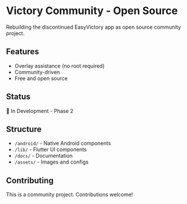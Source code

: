# Victory Community - Open Source

Rebuilding the discontinued EasyVictory app as open source community project.

## Features
- Overlay assistance (no root required)
- Community-driven
- Free and open source

## Status
🚧 In Development - Phase 2

## Structure
- `/android/` - Native Android components
- `/lib/` - Flutter UI components  
- `/docs/` - Documentation
- `/assets/` - Images and configs

## Contributing
This is a community project. Contributions welcome!

